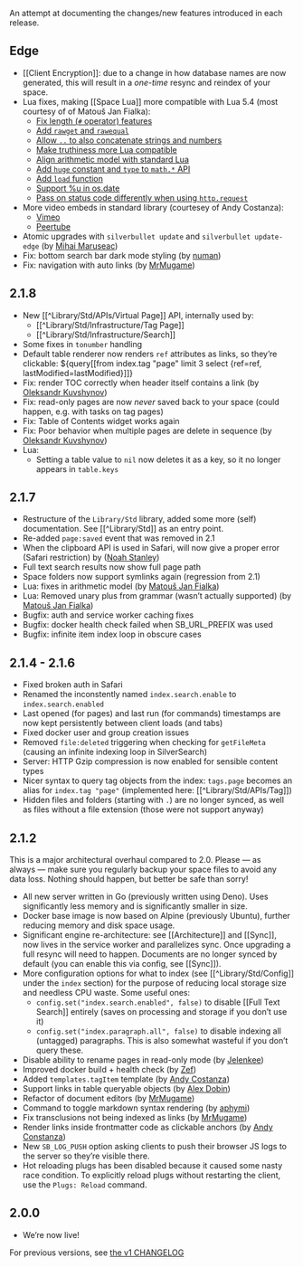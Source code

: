 An attempt at documenting the changes/new features introduced in each release.

## Edge
* [[Client Encryption]]: due to a change in how database names are now generated, this will result in a _one-time_ resync and reindex of your space.
* Lua fixes, making [[Space Lua]] more compatible with Lua 5.4 (most courtesy of of Matouš Jan Fialka):
  * [Fix length (`#` operator) features](https://github.com/silverbulletmd/silverbullet/pull/1637)
  * [Add `rawget` and `rawequal`](https://github.com/silverbulletmd/silverbullet/pull/1647)
  * [Allow `..` to also concatenate strings and numbers](https://github.com/silverbulletmd/silverbullet/pull/1648)
  * [Make truthiness more Lua compatible](https://github.com/silverbulletmd/silverbullet/pull/1644)
  * [Align arithmetic model with standard Lua](https://github.com/silverbulletmd/silverbullet/pull/1611)
  * [Add `huge` constant and `type` to `math.*` API](https://github.com/silverbulletmd/silverbullet/pull/1632)
  * [Add `load` function](https://github.com/silverbulletmd/silverbullet/pull/1631)
  * [Support %u in os.date](https://github.com/silverbulletmd/silverbullet/issues/1598)
  * [Pass on status code differently when using `http.request`](https://github.com/silverbulletmd/silverbullet/issues/1608)
* More video embeds in standard library (courtesey of Andy Costanza):
  * [Vimeo](https://github.com/silverbulletmd/silverbullet/pull/1616)
  * [Peertube](https://github.com/silverbulletmd/silverbullet/pull/1612)
* Atomic upgrades with `silverbullet update` and `silverbullet update-edge` (by [Mihai Maruseac](https://github.com/silverbulletmd/silverbullet/pull/1634))
* Fix: bottom search bar dark mode styling (by [numan](https://github.com/silverbulletmd/silverbullet/pull/1614))
* Fix: navigation with auto links (by [MrMugame](https://github.com/silverbulletmd/silverbullet/pull/1607))

## 2.1.8
* New [[^Library/Std/APIs/Virtual Page]] API, internally used by:
  * [[^Library/Std/Infrastructure/Tag Page]]
  * [[^Library/Std/Infrastructure/Search]]
* Some fixes in `tonumber` handling
* Default table renderer now renders `ref` attributes as links, so they’re clickable:
  ${query[[from index.tag "page" limit 3 select {ref=ref, lastModified=lastModified}]]}
* Fix: render TOC correctly when header itself contains a link (by [Oleksandr Kuvshynov](https://github.com/silverbulletmd/silverbullet/pull/1597))
* Fix: read-only pages are now _never_ saved back to your space (could happen, e.g. with tasks on tag pages)
* Fix: Table of Contents widget works again
* Fix: Poor behavior when multiple pages are delete in sequence (by [Oleksandr Kuvshynov](https://github.com/silverbulletmd/silverbullet/pull/1599))
* Lua:
  * Setting a table value to `nil` now deletes it as a key, so it no longer appears in `table.keys`

## 2.1.7
* Restructure of the `Library/Std` library, added some more (self) documentation. See [[^Library/Std]] as an entry point.
* Re-added `page:saved` event that was removed in 2.1
* When the clipboard API is used in Safari, will now give a proper error (Safari restriction) by ([Noah Stanley](https://github.com/silverbulletmd/silverbullet/pull/1575))
* Full text search results now show full page path
* Space folders now support symlinks again (regression from 2.1)
* Lua: fixes in arithmetic model (by [Matouš Jan Fialka](https://github.com/silverbulletmd/silverbullet/pull/1587))
* Lua: Removed unary plus from grammar (wasn’t actually supported) (by [Matouš Jan Fialka](https://github.com/silverbulletmd/silverbullet/pull/1585))
* Bugfix: auth and service worker caching fixes
* Bugfix: docker health check failed when SB_URL_PREFIX was used
* Bugfix: infinite item index loop in obscure cases

## 2.1.4 - 2.1.6
* Fixed broken auth in Safari
* Renamed the inconstently named `index.search.enable` to `index.search.enabled`
* Last opened (for pages) and last run (for commands) timestamps are now kept persistently between client loads (and tabs)
* Fixed docker user and group creation issues
* Removed `file:deleted` triggering when checking for `getFileMeta` (causing an infinite indexing loop in SilverSearch)
* Server: HTTP Gzip compression is now enabled for sensible content types
* Nicer syntax to query tag objects from the index: `tags.page` becomes an alias for `index.tag "page"` (implemented here: [[^Library/Std/APIs/Tag]])
* Hidden files and folders (starting with `.`) are no longer synced, as well as files without a file extension (those were not support anyway)

## 2.1.2
This is a major architectural overhaul compared to 2.0. Please — as always — make sure you regularly backup your space files to avoid any data loss. Nothing should happen, but better be safe than sorry!

* All new server written in Go (previously written using Deno). Uses significantly less memory and is significantly smaller in size.
* Docker base image is now based on Alpine (previously Ubuntu), further reducing memory and disk space usage.
* Significant engine re-architecture: see [[Architecture]] and [[Sync]], now lives in the service worker and parallelizes sync. Once upgrading a full resync will need to happen. Documents are no longer synced by default (you can enable this via config, see [[Sync]]).
* More configuration options for what to index (see [[^Library/Std/Config]] under the `index` section) for the purpose of reducing local storage size and needless CPU waste. Some useful ones:
  * `config.set("index.search.enabled", false)` to disable [[Full Text Search]] entirely (saves on processing and storage if you don’t use it)
  * `config.set("index.paragraph.all", false)` to disable indexing all (untagged) paragraphs. This is also somewhat wasteful if you don’t query these.
* Disable ability to rename pages in read-only mode (by [Jelenkee](https://github.com/silverbulletmd/silverbullet/pull/1509))
* Improved docker build + health check (by [Zef](https://github.com/silverbulletmd/silverbullet/issues/1515))
* Added `templates.tagItem` template (by [Andy Costanza](https://github.com/silverbulletmd/silverbullet/commit/6d4f964a6e2a4f7dae04aa7558defcaa9f1f1a86))
* Support links in table queryable objects (by [Alex Dobin](https://github.com/silverbulletmd/silverbullet/commit/f5aef74a87bc92c133968a37f992fe0c2b25ccf4))
* Refactor of document editors (by [MrMugame](https://github.com/silverbulletmd/silverbullet/commit/4706be29e6a155bdd4c3aa7508a0383496d77369))
* Command to toggle markdown syntax rendering (by [aphymi](https://github.com/silverbulletmd/silverbullet/commit/6914d4bc319781b4dc2b0d657bee77db405af2bf))
* Fix transclusions not being indexed as links (by [MrMugame](https://github.com/silverbulletmd/silverbullet/pull/1539))
* Render links inside frontmatter code as clickable anchors (by [Andy Constanza](https://github.com/silverbulletmd/silverbullet/pull/1552))
* New `SB_LOG_PUSH` option asking clients to push their browser JS logs to the server so they’re visible there.
* Hot reloading plugs has been disabled because it caused some nasty race condition. To explicitly reload plugs without restarting the client, use the `Plugs: Reload` command.

## 2.0.0
* We’re now live!

For previous versions, see [the v1 CHANGELOG](https://v1.silverbullet.md/CHANGELOG)
